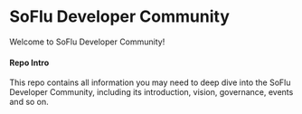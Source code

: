 # SoFlu Developer Community

Welcome to SoFlu Developer Community!

#### Repo Intro

This repo contains all information you may need to deep dive into the SoFlu Developer Community, including its introduction, vision, governance, events and so on.
